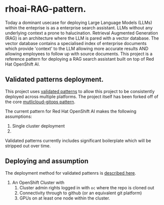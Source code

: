 # rhoai-RAG-pattern.

Today a dominant usecase for deploying Large Language Models (LLMs) within the enteprise is as a enterprise search assistant. LLMs without any underlying context a prone to halucination. Retrieval Augmented Generation (RAG) is an architecture where the LLM is pared with a vector database. The vector database contains a specialised index of enterprise documents which provide 'context' to the LLM allowing more accurate results AND allowing employees to follow up with source documents. This project is a reference pattern for deploying a RAG search assistant built on top of Red Hat OpenShift AI.

## Validated patterns deployment.
This project uses [validated patterns](https://validatedpatterns.io/) to allow this project to be consistently deployed across multiple platforms. The project itself has been forked off of the core [mutlicloud-gitops pattern](github.com/validatedpatterns/multicloud-gitops/).


The current pattern for Red Hat OpenShift AI makes the following assumptions:
1. Single cluster deployment
2. 

Validated patterns currently includes significant boilerplate which will be stripped out over time.


## Deploying and assumption
The deployment method for validated pattenrs is [described here](https://validatedpatterns.io/patterns/multicloud-gitops/mcg-getting-started/).

1. An OpenShift Cluster with
   1. Cluster admin rights logged in with `oc` where the repo is cloned out
   2. Connectivity through to github (or an equivalent git platform)
   3. GPUs on at least one node within the cluster.

